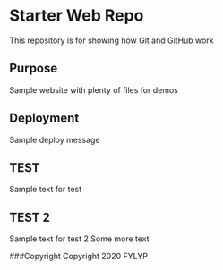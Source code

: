 # Starter Web Repo

This repository is for showing how Git and GitHub work

## Purpose

Sample website with plenty of files for demos

## Deployment

Sample deploy message

## TEST

Sample text for test 

## TEST 2

Sample text for test 2
Some more text

###Copyright
Copyright 2020 FYLYP
